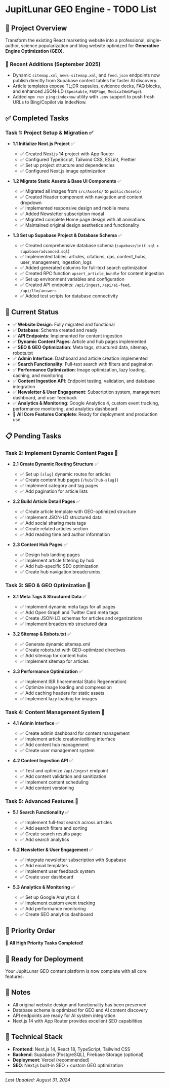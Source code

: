 # JupitLunar GEO Engine - TODO List

## 🎯 Project Overview
Transform the existing React marketing website into a professional, single-author, science popularization and blog website optimized for **Generative Engine Optimization (GEO)**.

### 🔔 Recent Additions (September 2025)
- Dynamic `sitemap.xml`, `news-sitemap.xml`, and `feed.json` endpoints now publish directly from Supabase content tables for faster AI discovery.
- Article templates expose TL;DR capsules, evidence decks, FAQ blocks, and enhanced JSON-LD (`Speakable`, `FAQPage`, `MedicalWebPage`).
- Added `npm run ping:indexnow` utility with `.env` support to push fresh URLs to Bing/Copilot via IndexNow.

## ✅ Completed Tasks

### Task 1: Project Setup & Migration ✅
- **1.1 Initialize Next.js Project** ✅
  - ✅ Created Next.js 14 project with App Router
  - ✅ Configured TypeScript, Tailwind CSS, ESLint, Prettier
  - ✅ Set up project structure and dependencies
  - ✅ Configured Next.js image optimization

- **1.2 Migrate Static Assets & Base UI Components** ✅
  - ✅ Migrated all images from `src/Assets/` to `public/Assets/`
  - ✅ Created Header component with navigation and content dropdown
  - ✅ Implemented responsive design and mobile menu
  - ✅ Added Newsletter subscription modal
  - ✅ Migrated complete Home page design with all animations
  - ✅ Maintained original design aesthetics and functionality

- **1.3 Set up Supabase Project & Database Schema** ✅
  - ✅ Created comprehensive database schema (`supabase/init.sql` + `supabase/advanced.sql`)
  - ✅ Implemented tables: articles, citations, qas, content_hubs, user_management, ingestion_logs
  - ✅ Added generated columns for full-text search optimization
  - ✅ Created RPC function `upsert_article_bundle` for content ingestion
  - ✅ Set up environment variables and configuration
  - ✅ Created API endpoints: `/api/ingest`, `/api/ai-feed`, `/api/llm/answers`
  - ✅ Added test scripts for database connectivity

## 🚧 Current Status
- ✅ **Website Design**: Fully migrated and functional
- ✅ **Database**: Schema created and ready
- ✅ **API Endpoints**: Implemented for content ingestion
- ✅ **Dynamic Content Pages**: Article and hub pages implemented
- ✅ **SEO & GEO Optimization**: Meta tags, structured data, sitemap, robots.txt
- ✅ **Admin Interface**: Dashboard and article creation implemented
- ✅ **Search Functionality**: Full-text search with filters and pagination
- ✅ **Performance Optimization**: Image optimization, lazy loading, caching, and monitoring
- ✅ **Content Ingestion API**: Endpoint testing, validation, and database integration
- ✅ **Newsletter & User Engagement**: Subscription system, management dashboard, and user feedback
- ✅ **Analytics & Monitoring**: Google Analytics 4, custom event tracking, performance monitoring, and analytics dashboard
- 🎉 **All Core Features Complete**: Ready for deployment and production use

## 📋 Pending Tasks

### Task 2: Implement Dynamic Content Pages 🔄
- **2.1 Create Dynamic Routing Structure** ✅
  - ✅ Set up `[slug]` dynamic routes for articles
  - ✅ Create content hub pages (`/hub/[hub-slug]`)
  - ✅ Implement category and tag pages
  - ✅ Add pagination for article lists

- **2.2 Build Article Detail Pages** ✅
  - ✅ Create article template with GEO-optimized structure
  - ✅ Implement JSON-LD structured data
  - ✅ Add social sharing meta tags
  - ✅ Create related articles section
  - ✅ Add reading time and author information

- **2.3 Content Hub Pages** ✅
  - ✅ Design hub landing pages
  - ✅ Implement article filtering by hub
  - ✅ Add hub-specific SEO optimization
  - ✅ Create hub navigation breadcrumbs

### Task 3: SEO & GEO Optimization 🔄
- **3.1 Meta Tags & Structured Data** ✅
  - ✅ Implement dynamic meta tags for all pages
  - ✅ Add Open Graph and Twitter Card meta tags
  - ✅ Create JSON-LD schemas for articles and organizations
  - ✅ Implement breadcrumb structured data

- **3.2 Sitemap & Robots.txt** ✅
  - ✅ Generate dynamic sitemap.xml
  - ✅ Create robots.txt with GEO-optimized directives
  - ✅ Add sitemap for content hubs
  - ✅ Implement sitemap for articles

- **3.3 Performance Optimization** ✅
  - ✅ Implement ISR (Incremental Static Regeneration)
  - ✅ Optimize image loading and compression
  - ✅ Add caching headers for static assets
  - ✅ Implement lazy loading for images

### Task 4: Content Management System 🔄
- **4.1 Admin Interface** ✅
  - ✅ Create admin dashboard for content management
  - ✅ Implement article creation/editing interface
  - ✅ Add content hub management
  - ✅ Create user management system

- **4.2 Content Ingestion API** ✅
  - ✅ Test and optimize `/api/ingest` endpoint
  - ✅ Add content validation and sanitization
  - ✅ Implement content scheduling
  - ✅ Add content versioning

### Task 5: Advanced Features 🔄
- **5.1 Search Functionality** ✅
  - ✅ Implement full-text search across articles
  - ✅ Add search filters and sorting
  - ✅ Create search results page
  - ✅ Add search analytics

- **5.2 Newsletter & User Engagement** ✅
  - ✅ Integrate newsletter subscription with Supabase
  - ✅ Add email templates
  - ✅ Implement user feedback system
  - ✅ Create user dashboard

- **5.3 Analytics & Monitoring** ✅
  - ✅ Set up Google Analytics 4
  - ✅ Implement custom event tracking
  - ✅ Add performance monitoring
  - ✅ Create SEO analytics dashboard

## 🎯 Priority Order
🎉 **All High Priority Tasks Completed!**

## 🚀 Ready for Deployment
Your JupitLunar GEO content platform is now complete with all core features:

## 📝 Notes
- All original website design and functionality has been preserved
- Database schema is optimized for GEO and AI content discovery
- API endpoints are ready for AI system integration
- Next.js 14 with App Router provides excellent SEO capabilities

## 🔧 Technical Stack
- **Frontend**: Next.js 14, React 18, TypeScript, Tailwind CSS
- **Backend**: Supabase (PostgreSQL), Firebase Storage (optional)
- **Deployment**: Vercel (recommended)
- **SEO**: Next.js built-in SEO + custom GEO optimization

---
*Last Updated: August 31, 2024*
